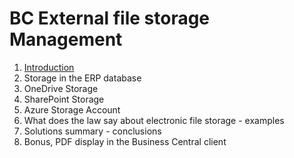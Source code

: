 
# BC External file storage Management

1. [Introduction](https://github.com/BMSPedro/BCFileStorage/blob/main/introduction.md)
2. Storage in the ERP database
6. OneDrive Storage
7. SharePoint Storage
8. Azure Storage Account
9. What does the law say about electronic file storage - examples
10. Solutions summary - conclusions
11. Bonus, PDF display in the Business Central client
   
